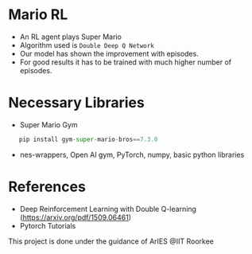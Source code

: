 # Mario RL
- An RL agent plays Super Mario
- Algorithm used is `Double Deep Q Network`
- Our model has shown the improvement with episodes. 
- For good results it has to be trained with much higher number of episodes.

# Necessary Libraries
- Super Mario Gym 
```python
   pip install gym-super-mario-bros==7.3.0
```
- nes-wrappers, Open AI gym, PyTorch, numpy, basic python libraries

# References
- Deep Reinforcement Learning with Double Q-learning (https://arxiv.org/pdf/1509.06461)
- Pytorch Tutorials

This project is done under the guidance of ArIES @IIT Roorkee